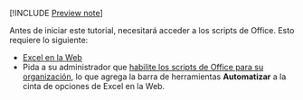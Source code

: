 [!INCLUDE [Preview note](../includes/preview-note.md)]

Antes de iniciar este tutorial, necesitará acceder a los scripts de Office. Esto requiere lo siguiente:

- [Excel en la Web](https://www.office.com/launch/excel)
- Pida a su administrador que [habilite los scripts de Office para su organización](https://support.office.com/article/office-scripts-settings-in-m365-19d3c51a-6ca2-40ab-978d-60fa49554dcf), lo que agrega la barra de herramientas **Automatizar** a la cinta de opciones de Excel en la Web.